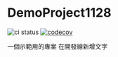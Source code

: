 # DemoProject1128

![ci status](https://github.com/jyhsu2000/DemoProject1128/actions/workflows/ci.yml/badge.svg)
[![codecov](https://codecov.io/github/jyhsu2000/DemoProject1128/branch/master/graph/badge.svg?token=LFWSE6OPJ0)](https://codecov.io/github/jyhsu2000/DemoProject1128)

一個示範用的專案
在開發線新增文字
